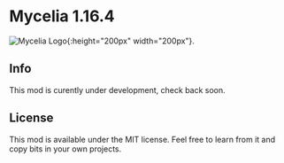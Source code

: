 # Mycelia 1.16.4

![Mycelia Logo](https://raw.githubusercontent.com/Mortimyrrh/Mycelia/master/src/main/resources/assets/mycelia/textures/items/mycelial_stew.png){:height="200px" width="200px"}.

## Info

This mod is curently under development, check back soon.



## License

This mod is available under the MIT license. Feel free to learn from it and copy bits in your own projects.
